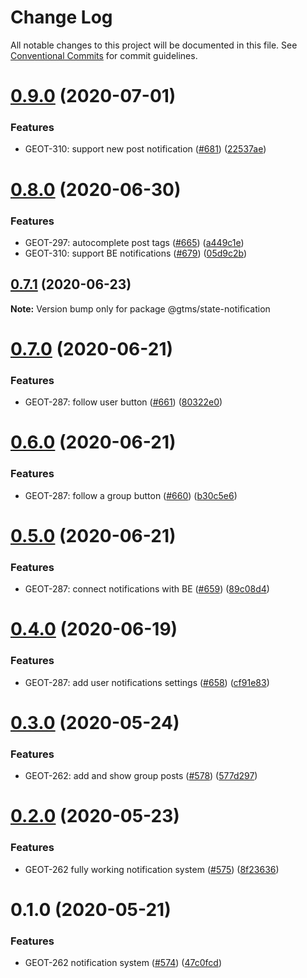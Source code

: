 # Change Log

All notable changes to this project will be documented in this file.
See [Conventional Commits](https://conventionalcommits.org) for commit guidelines.

# [0.9.0](https://github.com/gtms-org/gtms-frontend/compare/@gtms/state-notification@0.8.0...@gtms/state-notification@0.9.0) (2020-07-01)

### Features

- GEOT-310: support new post notification ([#681](https://github.com/gtms-org/gtms-frontend/issues/681)) ([22537ae](https://github.com/gtms-org/gtms-frontend/commit/22537ae20aef5335d55b27904391fbccbdc35b1e))

# [0.8.0](https://github.com/gtms-org/gtms-frontend/compare/@gtms/state-notification@0.7.1...@gtms/state-notification@0.8.0) (2020-06-30)

### Features

- GEOT-297: autocomplete post tags ([#665](https://github.com/gtms-org/gtms-frontend/issues/665)) ([a449c1e](https://github.com/gtms-org/gtms-frontend/commit/a449c1e8d4275105b091074801e3b3c3b743935f))
- GEOT-310: support BE notifications ([#679](https://github.com/gtms-org/gtms-frontend/issues/679)) ([05d9c2b](https://github.com/gtms-org/gtms-frontend/commit/05d9c2b09984b42209beff8613c6df5602c714ee))

## [0.7.1](https://github.com/gtms-org/gtms-frontend/compare/@gtms/state-notification@0.7.0...@gtms/state-notification@0.7.1) (2020-06-23)

**Note:** Version bump only for package @gtms/state-notification

# [0.7.0](https://github.com/gtms-org/gtms-frontend/compare/@gtms/state-notification@0.6.0...@gtms/state-notification@0.7.0) (2020-06-21)

### Features

- GEOT-287: follow user button ([#661](https://github.com/gtms-org/gtms-frontend/issues/661)) ([80322e0](https://github.com/gtms-org/gtms-frontend/commit/80322e083e450773967ecb8f401bf3ab0e7936d2))

# [0.6.0](https://github.com/gtms-org/gtms-frontend/compare/@gtms/state-notification@0.5.0...@gtms/state-notification@0.6.0) (2020-06-21)

### Features

- GEOT-287: follow a group button ([#660](https://github.com/gtms-org/gtms-frontend/issues/660)) ([b30c5e6](https://github.com/gtms-org/gtms-frontend/commit/b30c5e6b82013f35c29f4f9335bcd50c92fcb8a3))

# [0.5.0](https://github.com/gtms-org/gtms-frontend/compare/@gtms/state-notification@0.4.0...@gtms/state-notification@0.5.0) (2020-06-21)

### Features

- GEOT-287: connect notifications with BE ([#659](https://github.com/gtms-org/gtms-frontend/issues/659)) ([89c08d4](https://github.com/gtms-org/gtms-frontend/commit/89c08d4a495fa6624a779e1efb0717bbed33a5bb))

# [0.4.0](https://github.com/gtms-org/gtms-frontend/compare/@gtms/state-notification@0.3.0...@gtms/state-notification@0.4.0) (2020-06-19)

### Features

- GEOT-287: add user notifications settings ([#658](https://github.com/gtms-org/gtms-frontend/issues/658)) ([cf91e83](https://github.com/gtms-org/gtms-frontend/commit/cf91e832831a926db65dcf6381e49eb2350e763d))

# [0.3.0](https://github.com/gtms-org/gtms-frontend/compare/@gtms/state-notification@0.2.0...@gtms/state-notification@0.3.0) (2020-05-24)

### Features

- GEOT-262: add and show group posts ([#578](https://github.com/gtms-org/gtms-frontend/issues/578)) ([577d297](https://github.com/gtms-org/gtms-frontend/commit/577d29703b3e58e167a7e8ca5c39e0cd84220811))

# [0.2.0](https://github.com/gtms-org/gtms-frontend/compare/@gtms/state-notification@0.1.0...@gtms/state-notification@0.2.0) (2020-05-23)

### Features

- GEOT-262 fully working notification system ([#575](https://github.com/gtms-org/gtms-frontend/issues/575)) ([8f23636](https://github.com/gtms-org/gtms-frontend/commit/8f23636bec59543f1e98612f0aad870e0da27781))

# 0.1.0 (2020-05-21)

### Features

- GEOT-262 notification system ([#574](https://github.com/gtms-org/gtms-frontend/issues/574)) ([47c0fcd](https://github.com/gtms-org/gtms-frontend/commit/47c0fcd55c9a2d72b6498b1fc3171862f7d8c9c4))
